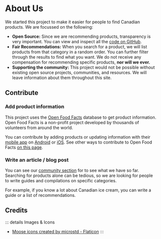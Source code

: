 # About Us

We started this project to make it easier for people to find Canadian products. We are focussed on the following:

- **Open Source:** Since we are recommending products, transparency is very important. You can view and inspect all the [code on GitHub](https://github.com/cynber/is-it-canadian).
- **Fair Recommendations:** When you search for a product, we will list products from that category in a random order. You can further filter through the results to find what you want. We do not receive any compensation for recommending specific products, **nor will we ever.**
- **Supporting the community:** This project would not be possible without existing open source projects, communities, and resources. We will leave information about them throughout this site.

## Contribute

### Add product information

This project uses the [Open Food Facts](https://world.openfoodfacts.org/) database to get product information. Open Food Facts is a non-profit project developed by thousands of volunteers from around the world.

You can contribute by adding products or updating information with their [mobile app](https://ca.openfoodfacts.org/open-food-facts-mobile-app)  on [Android](https://play.google.com/store/apps/details?id=org.openfoodfacts.scanner) or [iOS](https://apps.apple.com/us/app/open-food-facts-product-scan/id588797948). See other ways to contribute to Open Food Facts [on this page](https://ca.openfoodfacts.org/contribute).

### Write an article / blog post

You can see our [community section](community) for to see what we have so far. Searching for products alone can be tedious, so we are looking for people to write guides and compilations on specific categories.

For example, if you know a lot about Canadian ice cream, you can write a guide or a list of recommendations.

## Credits

::: details Images & Icons

- <a href="https://www.flaticon.com/free-icons/moose" title="moose icons">Moose icons created by microstd - Flaticon</a>
:::